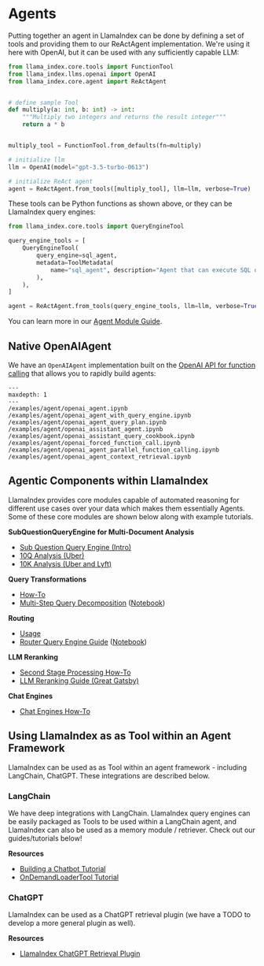 # Agents

Putting together an agent in LlamaIndex can be done by defining a set of tools and providing them to our ReActAgent implementation. We're using it here with OpenAI, but it can be used with any sufficiently capable LLM:

```python
from llama_index.core.tools import FunctionTool
from llama_index.llms.openai import OpenAI
from llama_index.core.agent import ReActAgent


# define sample Tool
def multiply(a: int, b: int) -> int:
    """Multiply two integers and returns the result integer"""
    return a * b


multiply_tool = FunctionTool.from_defaults(fn=multiply)

# initialize llm
llm = OpenAI(model="gpt-3.5-turbo-0613")

# initialize ReAct agent
agent = ReActAgent.from_tools([multiply_tool], llm=llm, verbose=True)
```

These tools can be Python functions as shown above, or they can be LlamaIndex query engines:

```python
from llama_index.core.tools import QueryEngineTool

query_engine_tools = [
    QueryEngineTool(
        query_engine=sql_agent,
        metadata=ToolMetadata(
            name="sql_agent", description="Agent that can execute SQL queries."
        ),
    ),
]

agent = ReActAgent.from_tools(query_engine_tools, llm=llm, verbose=True)
```

You can learn more in our [Agent Module Guide](../../module_guides/deploying/agents/index.md).

## Native OpenAIAgent

We have an `OpenAIAgent` implementation built on the [OpenAI API for function calling](https://openai.com/blog/function-calling-and-other-api-updates) that allows you to rapidly build agents:

```{toctree}
---
maxdepth: 1
---
/examples/agent/openai_agent.ipynb
/examples/agent/openai_agent_with_query_engine.ipynb
/examples/agent/openai_agent_query_plan.ipynb
/examples/agent/openai_assistant_agent.ipynb
/examples/agent/openai_assistant_query_cookbook.ipynb
/examples/agent/openai_forced_function_call.ipynb
/examples/agent/openai_agent_parallel_function_calling.ipynb
/examples/agent/openai_agent_context_retrieval.ipynb
```

## Agentic Components within LlamaIndex

LlamaIndex provides core modules capable of automated reasoning for different use cases over your data which makes them essentially Agents. Some of these core modules are shown below along with example tutorials.

**SubQuestionQueryEngine for Multi-Document Analysis**

- [Sub Question Query Engine (Intro)](../../examples/query_engine/sub_question_query_engine.ipynb)
- [10Q Analysis (Uber)](../../examples/usecases/10q_sub_question.ipynb)
- [10K Analysis (Uber and Lyft)](../../examples/usecases/10k_sub_question.ipynb)

**Query Transformations**

- [How-To](../../optimizing/advanced_retrieval/query_transformations.md)
- [Multi-Step Query Decomposition](../../examples/query_transformations/HyDEQueryTransformDemo.ipynb) ([Notebook](https://github.com/jerryjliu/llama_index/blob/main/docs/examples/query_transformations/HyDEQueryTransformDemo.ipynb))

**Routing**

- [Usage](../../module_guides/querying/router/index.md)
- [Router Query Engine Guide](../../examples/query_engine/RouterQueryEngine.ipynb) ([Notebook](https://github.com/jerryjliu/llama_index/blob/main/docs../../examples/query_engine/RouterQueryEngine.ipynb))

**LLM Reranking**

- [Second Stage Processing How-To](../../module_guides/querying/node_postprocessors/index.md)
- [LLM Reranking Guide (Great Gatsby)](../../examples/node_postprocessor/LLMReranker-Gatsby.ipynb)

**Chat Engines**

- [Chat Engines How-To](../../module_guides/deploying/chat_engines/index.md)

## Using LlamaIndex as as Tool within an Agent Framework

LlamaIndex can be used as as Tool within an agent framework - including LangChain, ChatGPT. These integrations are described below.

### LangChain

We have deep integrations with LangChain.
LlamaIndex query engines can be easily packaged as Tools to be used within a LangChain agent, and LlamaIndex can also be used as a memory module / retriever. Check out our guides/tutorials below!

**Resources**

- [Building a Chatbot Tutorial](chatbots/building_a_chatbot.md)
- [OnDemandLoaderTool Tutorial](../../examples/tools/OnDemandLoaderTool.ipynb)

### ChatGPT

LlamaIndex can be used as a ChatGPT retrieval plugin (we have a TODO to develop a more general plugin as well).

**Resources**

- [LlamaIndex ChatGPT Retrieval Plugin](https://github.com/openai/chatgpt-retrieval-plugin#llamaindex)
